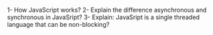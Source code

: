 1- How JavaScript works?
2- Explain the difference asynchronous and synchronous in JavaSript?
3- Explain: JavaSript is a single threaded language that can be non-blocking?


